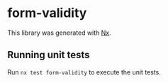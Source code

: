 # form-validity

This library was generated with [Nx](https://nx.dev).

## Running unit tests

Run `nx test form-validity` to execute the unit tests.
